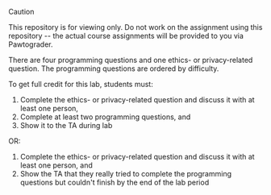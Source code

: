 > [!CAUTION]
> This repository is for viewing only. Do not work on the assignment using this repository -- the actual course assignments will be provided to you via Pawtograder.

There are four programming questions and one ethics- or privacy-related question. The programming questions are ordered by difficulty.

To get full credit for this lab, students must:

1. Complete the ethics- or privacy-related question and discuss it with at least one person,
2. Complete at least two programming questions, and
3. Show it to the TA during lab

OR:

1. Complete the ethics- or privacy-related question and discuss it with at least one person, and
2. Show the TA that they really tried to complete the programming questions but couldn't finish by the end of the lab period

